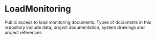 # LoadMonitoring
Public access to load monitoring documents.  Types of documents in this repository include data, project documentation, system drawings and project references
